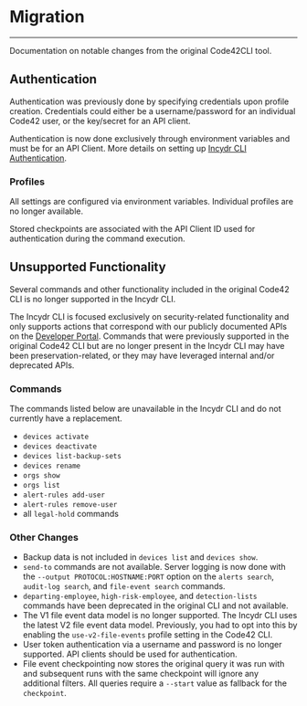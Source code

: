 # Migration

---

Documentation on notable changes from the original Code42CLI tool.

## Authentication

Authentication was previously done by specifying credentials upon profile creation.  Credentials could either be a username/password for an individual Code42 user, or the key/secret for an API client.

Authentication is now done exclusively through environment variables and must be for an API Client.  More details on setting up [Incydr CLI Authentication](index.md#Authentication).

### Profiles

All settings are configured via environment variables.  Individual profiles are no longer available.

Stored checkpoints are associated with the API Client ID used for authentication during the command execution.

## Unsupported Functionality

Several commands and other functionality included in the original Code42 CLI is no longer supported in the Incydr CLI.

The Incydr CLI is focused exclusively on security-related functionality and only supports actions that correspond with our publicly documented APIs on the [Developer Portal](https://developer.code42.com/).
Commands that were previously supported in the original Code42 CLI but are no longer present in the Incydr CLI may have been preservation-related, or they may have leveraged internal and/or deprecated APIs.

### Commands

The commands listed below are unavailable in the Incydr CLI and do not currently have a replacement.

* `devices activate`
* `devices deactivate`
* `devices list-backup-sets`
* `devices rename`
* `orgs show`
* `orgs list`
* `alert-rules add-user`
* `alert-rules remove-user`
* all `legal-hold` commands

### Other Changes

* Backup data is not included in `devices list` and `devices show`.
* `send-to` commands are not available.  Server logging is now done with the `--output PROTOCOL:HOSTNAME:PORT` option on the `alerts search`, `audit-log search`, and `file-event search` commands.
* `departing-employee`, `high-risk-employee`, and `detection-lists` commands have been deprecated in the original CLI and not available.
* The V1 file event data model is no longer supported. The Incydr CLI uses the latest V2 file event data model.  Previously, you had to opt into this by enabling the `use-v2-file-events` profile setting in the Code42 CLI.
* User token authentication via a username and password is no longer supported.  API clients should be used for authentication.
* File event checkpointing now stores the original query it was run with and subsequent runs with the same checkpoint will ignore any additional filters.  All queries require a `--start` value as fallback for the `checkpoint`.
